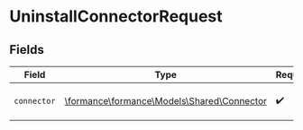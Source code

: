 # UninstallConnectorRequest


## Fields

| Field                                                                          | Type                                                                           | Required                                                                       | Description                                                                    |
| ------------------------------------------------------------------------------ | ------------------------------------------------------------------------------ | ------------------------------------------------------------------------------ | ------------------------------------------------------------------------------ |
| `connector`                                                                    | [\formance\formance\Models\Shared\Connector](../../Models/Shared/Connector.md) | :heavy_check_mark:                                                             | The name of the connector.                                                     |